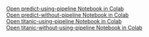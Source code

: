 [Open predict-using-pipeline Notebook in Colab](https://colab.research.google.com/github/Harshkumar-2024/100-days-of-machine-learning/blob/main/day29-sklearn-pipelines/predict-using-pipeline.ipynb)
<br>
[Open predict-without-pipeline Notebook in Colab](https://colab.research.google.com/github/Harshkumar-2024/100-days-of-machine-learning/blob/main/day29-sklearn-pipelines/predict-without-pipeline.ipynb)
<br>
[Open titanic-using-pipeline Notebook in Colab](https://colab.research.google.com/github/Harshkumar-2024/100-days-of-machine-learning/blob/main/day29-sklearn-pipelines/titanic-using-pipeline.ipynb)
<br>
[Open titanic-without-using-pipeline Notebook in Colab](https://colab.research.google.com/github/Harshkumar-2024/100-days-of-machine-learning/blob/main/day29-sklearn-pipelines/titanic-without-using-pipeline.ipynb)

